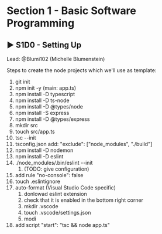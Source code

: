 # Section 1 - Basic Software Programming

## :arrow_forward: S1D0 - Setting Up
Lead: @Blumi102 (Michelle Blumenstein)

Steps to create the node projects which we'll use as template:

1. git init
1. npm init -y (main: app.ts)
1. npm install -D typescript
1. npm install -D ts-node
1. npm install -D @types/node
1. npm install -S express
1. npm install -D @types/express
1. mkdir src
1. touch src/app.ts
1. tsc --init
1. tsconfig.json add: "exclude": ["node_modules", "./build"]
1. npm install -D nodemon
1. npm install -D eslint
1. ./node_modules/.bin/eslint --init  
   1. (TODO: give configuration)
1. add rule "no-console": false
1. touch .eslintignore
1. auto-format (Visual Studio Code specific)
   1. donlowad eslint extension 
   1. check that it is enabled in the bottom right corner
   1. mkdir .vscode
   1. touch .vscode/settings.json
   1. modi
1. add script "start": "tsc && node app.ts"

